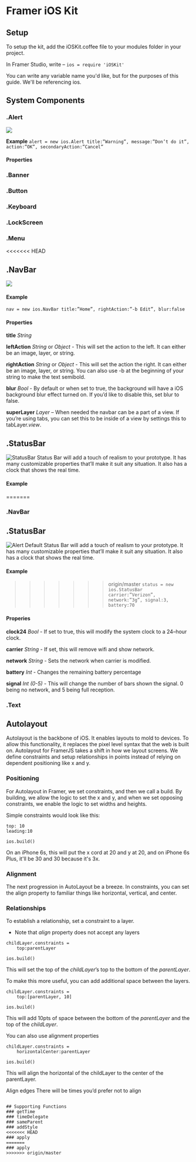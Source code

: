 # Framer iOS Kit

## Setup
To setup the kit, add the iOSKit.coffee file to your modules folder in your project. 

In Framer Studio, write – 
```ios = require 'iOSKit' ```

You can write any variable name you'd like, but for the purposes of this guide. We'll be referencing ios. 

## System Components

### .Alert 
![](https://dl.dropboxusercontent.com/u/143270556/Screenshot%202016-03-04%2014.26.26.png)

**Example**
```alert = new ios.Alert title:”Warning”, message:”Don’t do it”, action:”OK”, secondaryAction:”Cancel”```

#### Properties

 
### .Banner

### .Button

### .Keyboard

### .LockScreen

### .Menu

<<<<<<< HEAD
## .NavBar
![](https://dl.dropboxusercontent.com/u/143270556/Screenshot%202016-03-09%2015.39.48.png)

#### Example

```nav = new ios.NavBar title:”Home”, rightAction:”-b Edit”, blur:false```

#### Properties

**title** *String* 

**leftAction** *String* or *Object* - This will set the action to the left. It can either be an image, layer, or string. 

**rightAction** *String* or *Object* - This will set the action the right. It can either be an image, layer, or string. You can also use -b at the beginning of your string to make the text semibold. 

**blur** *Bool* - By default or when set to true, the background will have a iOS background blur effect turned on. If you’d like to disable this, set blur to false.

**superLayer** *Layer* – When needed the navbar can be a part of a view. If you’re using tabs, you can set this to be inside of a view by settings this to tabLayer.*view*.

## .StatusBar
![StatusBar](https://dl.dropboxusercontent.com/u/143270556/Screenshot%202016-03-09%2015.34.00.png)
Status Bar will add a touch of realism to your prototype. It has  many customizable properties that’ll make it suit any situation. It also has a clock that shows the real time. 

#### Example

=======
### .NavBar

## .StatusBar
![Alert Default](https://dl.dropboxusercontent.com/u/143270556/Screenshot%202016-03-09%2015.34.00.png)
Status Bar will add a touch of realism to your prototype. It has  many customizable properties that’ll make it suit any situation. It also has a clock that shows the real time. 

#### Example
>>>>>>> origin/master
```status = new ios.StatusBar carrier:”Verizon”, network:”3g”, signal:3, battery:70```

#### Properies
**clock24** *Bool* - If set to true, this will modify the system clock to a 24–hour clock. 

**carrier** *String* - If set, this will remove wifi and show network. 

**network** *String* - Sets the network when carrier is modified. 

**battery** *Int* - Changes the remaining battery percentage

**signal**  *Int (0-5)* - This will change the number of bars shown  the signal. 0 being no network, and 5 being full reception.  
  
### .Text

## Autolayout 
Autolayout is the backbone of iOS. It enables layouts to mold to devices. To allow this functionality, it replaces the pixel level syntax that the web is built on. Autolayout for FramerJS takes a shift in how we layout screens. We define constraints and setup relationships in points instead of relying on dependent positioning like x and y.

### Positioning

For Autolayout in Framer, we set constraints, and then we call a build. By building, we allow the logic to set the x and y, and when we set opposing constraints, we enable the logic to set widths and heights.

Simple constraints would look like this: 

```layer.constraints =
top: 10
leading:10

ios.build()
```

On an iPhone 6s, this will put the x cord at 20 and y at 20, and on iPhone 6s Plus, it'll be 30 and 30 because it's 3x. 

### Alignment
The next progression in AutoLayout be a breeze. In constraints, you can set the align property to familiar things like horizontal, vertical, and center.

### Relationships
To establish a relationship, set a constraint to a layer. 
* Note that *align* property does not accept any layers

```
childLayer.constraints = 
	top:parentLayer
	
ios.build()	
```

This will set the top of the *childLayer*’s top to the bottom of the *parentLayer*.

To make this more useful, you can add additional space between the layers.

```
childLayer.constraints = 
	top:[parentLayer, 10]
	
ios.build()	

```

This will add 10pts of space between the bottom of the *parentLayer* and the top of the *childLayer*.

You can also use alignment properties

``` 
childLayer.constraints = 
	horizontalCenter:parentLayer

ios.build()
```

This will align the horizontal of the childLayer to the center of the parentLayer. 

Align edges
There will be times you’d prefer not to align 
```

## Supporting Functions
### getTime
### timeDelegate
### sameParent
### addStyle
<<<<<<< HEAD
### apply
=======
### apply
>>>>>>> origin/master
